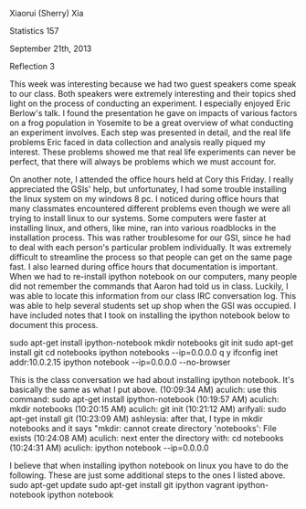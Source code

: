 Xiaorui (Sherry) Xia

Statistics 157

September 21th, 2013

Reflection 3

This week was interesting because we had two guest speakers come speak to our class. Both speakers were extremely interesting 
and their topics shed light on the process of conducting an experiment. I especially enjoyed Eric Berlow's talk. 
I found the presentation he gave on impacts of various factors on a frog population in Yosemite to be a great 
overview of what conducting an experiment involves. Each step was presented in detail, and the
real life problems Eric faced in data collection and analysis really piqued my interest. These problems showed me that 
real life experiments can never be perfect, that there will always be problems which we must account for.

On another note, I attended the office hours held at Cory this Friday. I really appreciated the GSIs' help, but unfortunatey,
I had some trouble installing the linux system on my windows 8 pc. I noticed during office hours that many classmates encountered
different problems even though we were all trying to install linux to our systems. Some computers were faster at installing
linux, and others, like mine, ran into various roadblocks in the installation process. This was rather troublesome
for our GSI, since he had to deal with each person's particular problem individually. It was extremely difficult to
streamline the process so that people can get on the same page fast. I also learned during office hours that
documentation is important. When we had to re-install ipython notebook on our computers, many people did not 
remember the commands that Aaron had told us in class. Luckily, I was able to locate this information from our 
class IRC conversation log. This was able to help several students set up shop when the GSI was occupied. 
I have included notes that I took on installing the ipython notebook below to document this process. 

sudo apt-get install ipython-notebook
mkdir notebooks
git init
sudo apt-get install git
cd notebooks
ipython notebooks --ip=0.0.0.0 
q
y
ifconfig
inet addr:10.0.2.15 <this should be your IP address>
ipython notebook --ip=0.0.0.0 --no-browser

This is the class conversation we had about installing ipython notebook. It's basically the same as what I put above.
(10:09:34 AM) aculich: use this command: sudo apt-get install ipython-notebook
(10:19:57 AM) aculich: mkdir notebooks
(10:20:15 AM) aculich: git init
(10:21:12 AM) arifyali: sudo apt-get install git
(10:23:09 AM) ashleysia: after that, I type in mkdir notebooks and it says "mkdir: cannot create directory 'notebooks': File exists
(10:24:08 AM) aculich: next enter the directory with: cd notebooks
(10:24:31 AM) aculich: ipython notebook --ip=0.0.0.0

I believe that when installing ipython notebook on linux you have to do the following. These are just some additional
steps to the ones I listed above.
sudo apt-get update
sudo apt-get install git ipython vagrant ipython-notebook
ipython notebook

